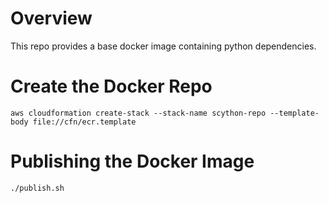# Overview
This repo provides a base docker image containing python dependencies.

# Create the Docker Repo
`aws cloudformation create-stack --stack-name scython-repo --template-body file://cfn/ecr.template`

# Publishing the Docker Image
`./publish.sh`